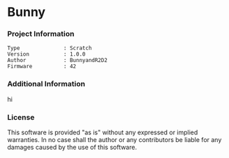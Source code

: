 Bunny
================



### Project Information
```
Type              : Scratch
Version           : 1.0.0
Author            : BunnyandR2D2
Firmware          : 42
```

### Additional Information
hi

### License
This software is provided "as is" without any expressed or implied warranties.  In no case shall the author or any contributors be liable for any damages caused by the use of this software.

